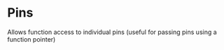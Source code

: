 Pins
====

Allows function access to individual pins (useful for passing pins using a function pointer)
